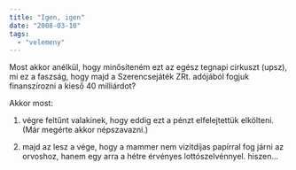 ```yaml
---
title: "Igen, igen"
date: "2008-03-10"
tags: 
  - "velemeny"
---
```


Most akkor anélkül, hogy minősíteném ezt az egész tegnapi cirkuszt (upsz), mi ez a faszság, hogy majd a Szerencsejáték ZRt. adójából fogjuk finanszírozni a kieső 40 milliárdot?

Akkor most:

1) végre feltűnt valakinek, hogy eddig ezt a pénzt elfelejtettük elkölteni. (Már megérte akkor népszavazni.)

2) majd az lesz a vége, hogy a mammer nem vizitdíjas papírral fog járni az orvoshoz, hanem egy arra a hétre érvényes lottószelvénnyel. hiszen...
